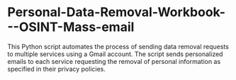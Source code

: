 # Personal-Data-Removal-Workbook---OSINT-Mass-email
This Python script automates the process of sending data removal requests to multiple services using a Gmail account. The script sends personalized emails to each service requesting the removal of personal information as specified in their privacy policies.
